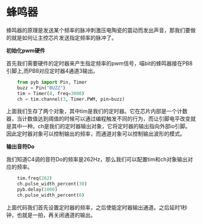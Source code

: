 # 蜂鸣器  

蜂鸣器的原理是发送某个频率的脉冲刺激压电陶瓷的震动而发出声音，那我们要做的就是如何让主控芯片发送指定频率的脉冲了。

**初始化pwm硬件**

首先我们需要硬件的定时器来产生指定频率的pwm信号，喵bit的蜂鸣器接在PB8引脚上,而PB8对应定时器4通道3输出。

```python
	from pyb import Pin, Timer
	buzz = Pin("BUZZ")
	tim = Timer(4, freq=3000)
	ch = tim.channel(3, Timer.PWM, pin=buzz)
```

上面我们生存了两个对象，其中tim是我们的定时器。它在芯片内部是一个计数器，当计数值达到阈值的时候可以通过编程触发不同的行为，而让引脚电平改变就是其中一种。ch是我们的定时器输出对象，它将定时器的输出指向外部io引脚。因此定时器对象可以控制输出的频率，而通道对象可以控制输出波形的模式。

**输出音符Do**

我们知道C4调的音符Do的频率是262Hz，那么我们可以配置tim和ch对象输出对应的频率。

```python
	tim.freq(262)
	ch.pulse_width_percent(30)
	pyb.delay(1000)
	ch.pulse_width_percent(0)
```

上面代码我们首先设置定时器的频率，之后使能定时器输出通道。之后延时1秒钟，也就是一拍，再关闭通道的输出。